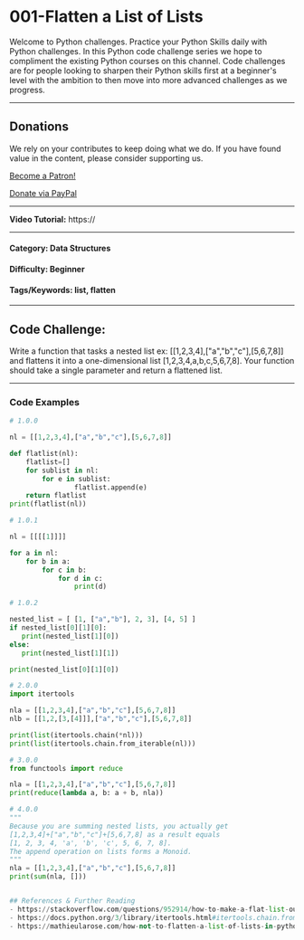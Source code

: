 # **001-Flatten a List of Lists**

Welcome to Python challenges. Practice your Python Skills daily with Python challenges. In this Python code challenge series we hope to compliment the existing Python courses on this channel. Code challenges are for people looking to sharpen their Python skills first at a beginner's level with the ambition to then move into more advanced challenges as we progress.

---
## Donations
We rely on your contributes to keep doing what we do. If you have found value in the content, please consider supporting us.

<a href="https://www.patreon.com/bePatron?u=69834971" data-patreon-widget-type="become-patron-button">Become a Patron!</a>

<a href="https://www.paypal.com/donate?hosted_button_id=W55GVT4UPXPYE" 
target="_blank">
Donate via PayPal
</a>

---

**Video Tutorial:** https://

---
#### **Category:** Data Structures
#### **Difficulty:** Beginner
#### **Tags/Keywords:** list, flatten
---

## **Code Challenge:**
Write a function that tasks a nested list ex: [[1,2,3,4],["a","b","c"],[5,6,7,8]] and flattens it into a one-dimensional list [1,2,3,4,a,b,c,5,6,7,8]. Your function should take a single parameter and return a flattened list.

----

### Code Examples

```python
# 1.0.0

nl = [[1,2,3,4],["a","b","c"],[5,6,7,8]]

def flatlist(nl):
    flatlist=[]
    for sublist in nl:
        for e in sublist:
                flatlist.append(e)
    return flatlist
print(flatlist(nl))

# 1.0.1

nl = [[[[1]]]]

for a in nl:
    for b in a:
        for c in b:
            for d in c:
                print(d)

# 1.0.2

nested_list = [ [1, ["a","b"], 2, 3], [4, 5] ]
if nested_list[0][1][0]:
   print(nested_list[1][0])
else:
   print(nested_list[1][1])

print(nested_list[0][1][0])

```

```python
# 2.0.0
import itertools

nla = [[1,2,3,4],["a","b","c"],[5,6,7,8]]
nlb = [[1,2,[3,[4]]],["a","b","c"],[5,6,7,8]]

print(list(itertools.chain(*nl)))
print(list(itertools.chain.from_iterable(nl)))
```

```python
# 3.0.0
from functools import reduce

nla = [[1,2,3,4],["a","b","c"],[5,6,7,8]]
print(reduce(lambda a, b: a + b, nla))

```

```python
# 4.0.0
"""
Because you are summing nested lists, you actually get 
[1,2,3,4]+["a","b","c"]+[5,6,7,8] as a result equals 
[1, 2, 3, 4, 'a', 'b', 'c', 5, 6, 7, 8]. 
The append operation on lists forms a Monoid.
"""
nla = [[1,2,3,4],["a","b","c"],[5,6,7,8]]
print(sum(nla, []))


## References & Further Reading
- https://stackoverflow.com/questions/952914/how-to-make-a-flat-list-out-of-a-list-of-lists
- https://docs.python.org/3/library/itertools.html#itertools.chain.from_iterable
- https://mathieularose.com/how-not-to-flatten-a-list-of-lists-in-python